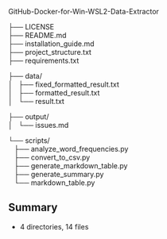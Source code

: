 GitHub-Docker-for-Win-WSL2-Data-Extractor

├── LICENSE  
├── README.md  
├── installation_guide.md  
├── project_structure.txt  
├── requirements.txt  

├── data/  
│   ├── fixed_formatted_result.txt  
│   ├── formatted_result.txt  
│   └── result.txt  

├── output/  
│   └── issues.md  

└── scripts/  
    ├── analyze_word_frequencies.py  
    ├── convert_to_csv.py  
    ├── generate_markdown_table.py  
    ├── generate_summary.py  
    └── markdown_table.py

Summary
-------
- 4 directories, 14 files
